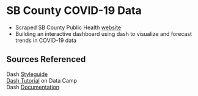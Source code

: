 # SB County COVID-19 Data
* Scraped SB County Public Health [website](https://publichealthsbc.org/status-reports/)      
* Building an interactive dashboard using dash to visualize and forecast trends in COVID-19 data 

## Sources Referenced   
Dash [Styleguide](https://codepen.io/chriddyp/pen/bWLwgP)     
[Dash Tutorial](https://www.datacamp.com/community/tutorials/learn-build-dash-python?utm_source=adwords_ppc&utm_campaignid=1565261270&utm_adgroupid=67750485268&utm_device=c&utm_keyword=&utm_matchtype=b&utm_network=g&utm_adpostion=&utm_creative=295208661496&utm_targetid=aud-299261629574:dsa-429603003980&utm_loc_interest_ms=&utm_loc_physical_ms=9031645&gclid=CjwKCAjwtNf6BRAwEiwAkt6UQlSmdbDhLHLgdjL4i0Zk2yoxg0N_5PAFsVQP1uH4GTCaTbDS0i2jnBoCW6gQAvD_BwE) on Data Camp   
Dash [Documentation](https://dash.plotly.com/)
